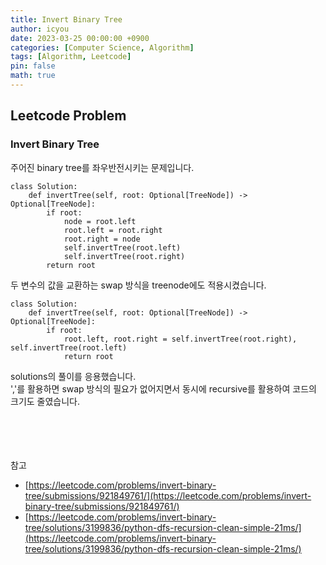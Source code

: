 ```yaml
---
title: Invert Binary Tree
author: icyou
date: 2023-03-25 00:00:00 +0900
categories: [Computer Science, Algorithm]
tags: [Algorithm, Leetcode]
pin: false
math: true
---
```


## Leetcode Problem

### Invert Binary Tree
주어진 binary tree를 좌우반전시키는 문제입니다.

```
class Solution:
    def invertTree(self, root: Optional[TreeNode]) -> Optional[TreeNode]:
        if root:
            node = root.left
            root.left = root.right
            root.right = node
            self.invertTree(root.left)
            self.invertTree(root.right)
        return root 
```
두 변수의 값을 교환하는 swap 방식을 treenode에도 적용시켰습니다.

```
class Solution:
    def invertTree(self, root: Optional[TreeNode]) -> Optional[TreeNode]:
        if root:
            root.left, root.right = self.invertTree(root.right), self.invertTree(root.left)
            return root        
```
solutions의 풀이를 응용했습니다.  
','를 활용하면 swap 방식의 필요가 없어지면서 동시에 recursive를 활용하여 코드의 크기도 줄였습니다.

<br/><br/><br/><br/>
참고 
- [https://leetcode.com/problems/invert-binary-tree/submissions/921849761/](https://leetcode.com/problems/invert-binary-tree/submissions/921849761/)
- [https://leetcode.com/problems/invert-binary-tree/solutions/3199836/python-dfs-recursion-clean-simple-21ms/](https://leetcode.com/problems/invert-binary-tree/solutions/3199836/python-dfs-recursion-clean-simple-21ms/)